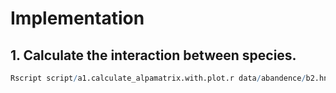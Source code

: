 # Implementation
## 1. Calculate the interaction between species.
```r
Rscript script/a1.calculate_alpamatrix.with.plot.r data/abandence/b2.hn.b123.bacteria.abundance.csv  data/interaction/b2.hn.b123.csv
```



